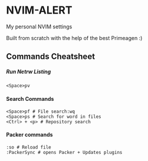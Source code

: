 # NVIM-ALERT

My personal NVIM settings

Built from scratch with the help of the best Primeagen :)

## Commands Cheatsheet

##### Run Netrw Listing

```
<Space>pv
```

#### Search Commands
```
<Space>pf # File search:wq
<Space>ps # Search for word in files
<Ctrl> + <p> # Repository search
```

#### Packer commands

```
:so # Reload file
:PackerSync # opens Packer + Updates plugins
```
